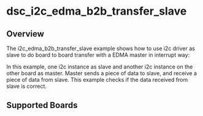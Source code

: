 # dsc_i2c_edma_b2b_transfer_slave

## Overview
The i2c_edma_b2b_transfer_slave example shows how to use i2c driver as slave to do board to board transfer 
with a EDMA master in interrupt way:

In this example, one i2c instance as slave and another i2c instance on the other board as master. Master sends a 
piece of data to slave, and receive a piece of data from slave. This example checks if the data received from 
slave is correct.

## Supported Boards
